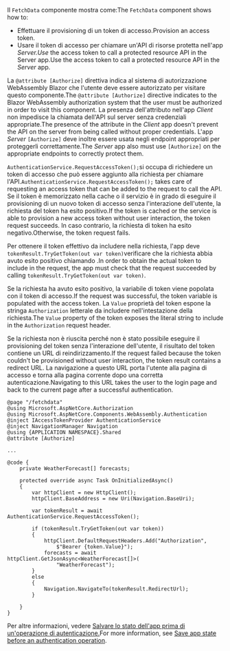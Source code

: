 <span data-ttu-id="9d0f7-101">Il `FetchData` componente mostra come:</span><span class="sxs-lookup"><span data-stu-id="9d0f7-101">The `FetchData` component shows how to:</span></span>

* <span data-ttu-id="9d0f7-102">Effettuare il provisioning di un token di accesso.</span><span class="sxs-lookup"><span data-stu-id="9d0f7-102">Provision an access token.</span></span>
* <span data-ttu-id="9d0f7-103">Usare il token di accesso per chiamare un'API di risorse protetta nell'app *Server.Use* the access token to call a protected resource API in the Server app.</span><span class="sxs-lookup"><span data-stu-id="9d0f7-103">Use the access token to call a protected resource API in the *Server* app.</span></span>

<span data-ttu-id="9d0f7-104">La `@attribute [Authorize]` direttiva indica al sistema di autorizzazione WebAssembly Blazor che l'utente deve essere autorizzato per visitare questo componente.</span><span class="sxs-lookup"><span data-stu-id="9d0f7-104">The `@attribute [Authorize]` directive indicates to the Blazor WebAssembly authorization system that the user must be authorized in order to visit this component.</span></span> <span data-ttu-id="9d0f7-105">La presenza dell'attributo nell'app *Client* non impedisce la chiamata dell'API sul server senza credenziali appropriate.</span><span class="sxs-lookup"><span data-stu-id="9d0f7-105">The presence of the attribute in the *Client* app doesn't prevent the API on the server from being called without proper credentials.</span></span> <span data-ttu-id="9d0f7-106">L'app *Server* `[Authorize]` deve inoltre essere usata negli endpoint appropriati per proteggerli correttamente.</span><span class="sxs-lookup"><span data-stu-id="9d0f7-106">The *Server* app also must use `[Authorize]` on the appropriate endpoints to correctly protect them.</span></span>

<span data-ttu-id="9d0f7-107">`AuthenticationService.RequestAccessToken();`si occupa di richiedere un token di accesso che può essere aggiunto alla richiesta per chiamare l'API.</span><span class="sxs-lookup"><span data-stu-id="9d0f7-107">`AuthenticationService.RequestAccessToken();` takes care of requesting an access token that can be added to the request to call the API.</span></span> <span data-ttu-id="9d0f7-108">Se il token è memorizzato nella cache o il servizio è in grado di eseguire il provisioning di un nuovo token di accesso senza l'interazione dell'utente, la richiesta del token ha esito positivo.</span><span class="sxs-lookup"><span data-stu-id="9d0f7-108">If the token is cached or the service is able to provision a new access token without user interaction, the token request succeeds.</span></span> <span data-ttu-id="9d0f7-109">In caso contrario, la richiesta di token ha esito negativo.</span><span class="sxs-lookup"><span data-stu-id="9d0f7-109">Otherwise, the token request fails.</span></span>

<span data-ttu-id="9d0f7-110">Per ottenere il token effettivo da includere nella richiesta, l'app deve `tokenResult.TryGetToken(out var token)`verificare che la richiesta abbia avuto esito positivo chiamando .</span><span class="sxs-lookup"><span data-stu-id="9d0f7-110">In order to obtain the actual token to include in the request, the app must check that the request succeeded by calling `tokenResult.TryGetToken(out var token)`.</span></span> 

<span data-ttu-id="9d0f7-111">Se la richiesta ha avuto esito positivo, la variabile di token viene popolata con il token di accesso.</span><span class="sxs-lookup"><span data-stu-id="9d0f7-111">If the request was successful, the token variable is populated with the access token.</span></span> <span data-ttu-id="9d0f7-112">La `Value` proprietà del token espone la stringa `Authorization` letterale da includere nell'intestazione della richiesta.</span><span class="sxs-lookup"><span data-stu-id="9d0f7-112">The `Value` property of the token exposes the literal string to include in the `Authorization` request header.</span></span>

<span data-ttu-id="9d0f7-113">Se la richiesta non è riuscita perché non è stato possibile eseguire il provisioning del token senza l'interazione dell'utente, il risultato del token contiene un URL di reindirizzamento.</span><span class="sxs-lookup"><span data-stu-id="9d0f7-113">If the request failed because the token couldn't be provisioned without user interaction, the token result contains a redirect URL.</span></span> <span data-ttu-id="9d0f7-114">La navigazione a questo URL porta l'utente alla pagina di accesso e torna alla pagina corrente dopo una corretta autenticazione.</span><span class="sxs-lookup"><span data-stu-id="9d0f7-114">Navigating to this URL takes the user to the login page and back to the current page after a successful authentication.</span></span>

```razor
@page "/fetchdata"
@using Microsoft.AspNetCore.Authorization
@using Microsoft.AspNetCore.Components.WebAssembly.Authentication
@inject IAccessTokenProvider AuthenticationService
@inject NavigationManager Navigation
@using {APPLICATION NAMESPACE}.Shared
@attribute [Authorize]

...

@code {
    private WeatherForecast[] forecasts;

    protected override async Task OnInitializedAsync()
    {
        var httpClient = new HttpClient();
        httpClient.BaseAddress = new Uri(Navigation.BaseUri);

        var tokenResult = await AuthenticationService.RequestAccessToken();

        if (tokenResult.TryGetToken(out var token))
        {
            httpClient.DefaultRequestHeaders.Add("Authorization", 
                $"Bearer {token.Value}");
            forecasts = await httpClient.GetJsonAsync<WeatherForecast[]>(
                "WeatherForecast");
        }
        else
        {
            Navigation.NavigateTo(tokenResult.RedirectUrl);
        }

    }
}
```

<span data-ttu-id="9d0f7-115">Per altre informazioni, vedere [Salvare lo stato dell'app prima di un'operazione di autenticazione.](xref:security/blazor/webassembly/additional-scenarios#save-app-state-before-an-authentication-operation)</span><span class="sxs-lookup"><span data-stu-id="9d0f7-115">For more information, see [Save app state before an authentication operation](xref:security/blazor/webassembly/additional-scenarios#save-app-state-before-an-authentication-operation).</span></span>
